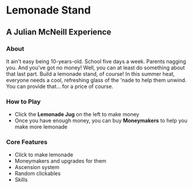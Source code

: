 # Lemonade Stand
## A Julian McNeill Experience

### About
It ain't easy being 10-years-old. School five days a week. Parents nagging you.
And you've got no money! Well, you can at least do something about that last
part. Build a lemonade stand, of course! In this summer heat, everyone needs a
cool, refreshing glass of the 'nade to help them unwind. You can provide that...
for a price of course.

### How to Play
+ Click the **Lemonade Jug** on the left to make money
+ Once you have enough money, you can buy **Moneymakers** to help you make more
  lemonade

### Core Features
+ Click to make lemonade
+ Moneymakers and upgrades for them
+ Ascension system
+ Random clickables
+ Skills